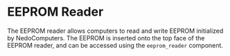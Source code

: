 # EEPROM Reader

The EEPROM reader allows computers to read and write EEPROM initialized by NedoComputers. The EEPROM is inserted onto the top face of the EEPROM reader, and can be accessed using the `eeprom_reader` component. 